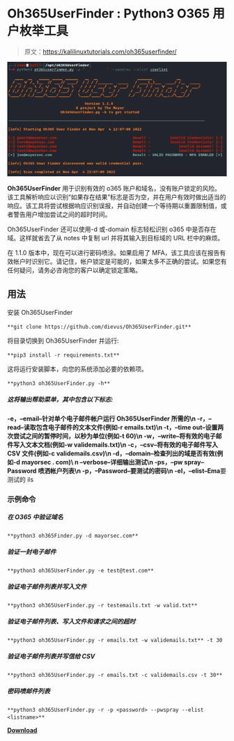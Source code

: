 # Oh365UserFinder : Python3 O365 用户枚举工具

> 原文：<https://kalilinuxtutorials.com/oh365userfinder/>

[![](img/4343f4bf94a51c7f3e0ee2886d64982d.png)](https://blogger.googleusercontent.com/img/b/R29vZ2xl/AVvXsEj1MHhMzr8r76zctgHJu4oOpaY_F9OZnf-oXm050jiP0FfIO0GHgKSVc45wVCJTaa3HKXtWE6LHdlyrTmBlBMVAnHIuBbb4Nix5YXthV_CR46kft4nKtNtxI13Yz4Nao0YQRUQ3l-Eb-lhkvavCsNgCKk4tDCFWDbppzgO1C_-n4bq9JBoNf837eSKk/s728/oh365userfinder1.png)

**Oh365UserFinder** 用于识别有效的 o365 账户和域名，没有账户锁定的风险。该工具解析响应以识别“如果存在结果”标志是否为空，并在用户有效时做出适当的响应。该工具将尝试根据响应识别误报，并自动创建一个等待期以重置限制值，或者警告用户增加尝试之间的超时时间。

Oh365UserFinder 还可以使用-d 或-domain 标志轻松识别 o365 中是否存在域。这样就省去了从 notes 中复制 url 并将其输入到目标域的 URL 栏中的麻烦。

在 1.1.0 版本中，现在可以进行密码喷涂。如果启用了 MFA，该工具应该在报告有效帐户时识别它。请记住，帐户锁定是可能的，如果太多不正确的尝试。如果您有任何疑问，请务必咨询您的客户以确定锁定策略。

## 用法

安装 Oh365UserFinder

`**git clone https://github.com/dievus/Oh365UserFinder.git**`

将目录切换到 Oh365UserFinder 并运行:

`**pip3 install -r requirements.txt**`

这将运行安装脚本，向您的系统添加必要的依赖项。

`**python3 oh365UserFinder.py -h**`

##### 这将输出帮助菜单，其中包含以下标志:

**-e，–email–针对单个电子邮件帐户运行 Oh365UserFinder 所需的\n
-r，–read–读取包含电子邮件的文本文件(例如-r emails.txt)\n
-t，–time out–设置两次尝试之间的暂停时间，以秒为单位(例如-t 60)\n
-w，–write–将有效的电子邮件写入文本文档(例如-w validemails.txt)\n
-c，–csv–将有效的电子邮件写入 CSV 文件(例如-c validemails.csv)\n
-d，–domain–检查列出的域是否有效(例如-d mayorsec . com)\ n
–verbose–详细输出测试\n
-ps，–pw spray–Password 喷洒帐户列表\n
-p，–Password–要测试的密码\n
-el，–elist–Ema**要测试的 ils

### 示例命令

##### 在 O365 中验证域名

`**python3 oh365Finder.py -d mayorsec.com**`

##### 验证一封电子邮件

`**python3 oh365UserFinder.py -e test@test.com**`

##### 验证电子邮件列表并写入文件

`**python3 oh365UserFinder.py -r testemails.txt -w valid.txt**`

##### 验证电子邮件列表、写入文件和请求之间的超时

`**python3 oh365UserFinder.py -r emails.txt -w validemails.txt** -t 30`

##### 验证电子邮件列表并写信给 CSV

`**python3 oh365UserFinder.py -r emails.txt -c validemails.csv -t 30**`

##### 密码喷邮件列表

`**python3 oh365UserFinder.py -r -p <password> --pwspray --elist <listname>**`

[**Download**](https://github.com/dievus/Oh365UserFinder)